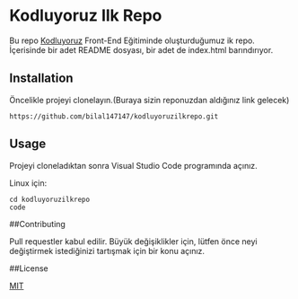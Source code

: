 # Kodluyoruz Ilk Repo

Bu repo [Kodluyoruz](https://www.kodluyoruz.org/) Front-End Eğitiminde oluşturduğumuz ik repo. İçerisinde bir adet README dosyası, bir adet de index.html barındırıyor.

## Installation

Öncelikle projeyi clonelayın.(Buraya sizin reponuzdan aldığınız link gelecek)

`https://github.com/bilal147147/kodluyoruzilkrepo.git`

## Usage

Projeyi cloneladıktan sonra Visual Studio Code programında açınız.

Linux için:

```
cd kodluyoruzilkrepo
code

```
##Contributing

Pull requestler kabul edilir. Büyük değişiklikler için, lütfen önce neyi değiştirmek istediğinizi tartışmak için bir konu açınız.

##License

[MIT](https://www.mit.edu/~amini/LICENSE.md)
